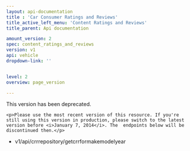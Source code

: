 ```yaml
---
layout: api-documentation
title : 'Car Consumer Ratings and Reviews'
title_active_left_menu: 'Content Ratings and Reviews'
title_parent: Api documentation

amount_version: 2
spec: content_ratings_and_reviews
version: v1
api: vehicle
dropdown-link: ''


level: 2
overview: page_version

---
```


<div class="notification-message">
	<p>This version has been deprecated.</p>

	<p>Please use the most recent version of this resource. If you're still using this version in production, please switch to the latest version before <i>January 7, 2014</i>. The  endpoints below will be discontinued then.</p>
</div>

* v1/api/crrrepository/getcrrformakemodelyear

